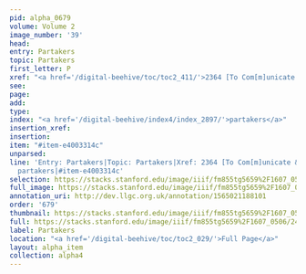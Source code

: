 ```yaml
---
pid: alpha_0679
volume: Volume 2
image_number: '39'
head: 
entry: Partakers
topic: Partakers
first_letter: P
xref: "<a href='/digital-beehive/toc/toc2_411/'>2364 [To Com[m]unicate & partake]</a>"
see: 
page: 
add: 
type: 
index: "<a href='/digital-beehive/index4/index_2897/'>partakers</a>"
insertion_xref: 
insertion: 
item: "#item-e4003314c"
unparsed: 
line: 'Entry: Partakers|Topic: Partakers|Xref: 2364 [To Com[m]unicate & partake]|Index:
  partakers|#item-e4003314c'
selection: https://stacks.stanford.edu/image/iiif/fm855tg5659%2F1607_0506/242,304,3090,238/full/0/default.jpg
full_image: https://stacks.stanford.edu/image/iiif/fm855tg5659%2F1607_0506/full/full/0/default.jpg
annotation_uri: http://dev.llgc.org.uk/annotation/1565021188101
order: '679'
thumbnail: https://stacks.stanford.edu/image/iiif/fm855tg5659%2F1607_0506/242,304,600,180/250,/0/default.jpg
full: https://stacks.stanford.edu/image/iiif/fm855tg5659%2F1607_0506/242,304,3090,238/full/0/default.jpg
label: Partakers
location: "<a href='/digital-beehive/toc/toc2_029/'>Full Page</a>"
layout: alpha_item
collection: alpha4
---
```

